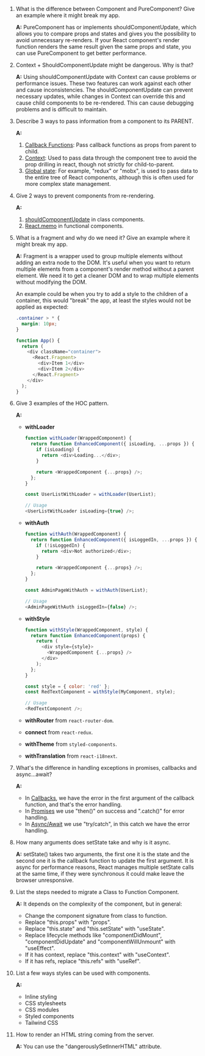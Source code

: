 1.  What is the difference between Component and PureComponent? Give an example where it might break my app.

    **A:** PureComponent has or implements shouldComponentUpdate, which allows you to compare props and states and gives you the possibility to avoid unnecessary re-renders. If your React component's render function renders the same result given the same props and state, you can use PureComponent to get better performance.

2.  Context + ShouldComponentUpdate might be dangerous. Why is that?

    **A:** Using shouldComponentUpdate with Context can cause problems or performance issues. These two features can work against each other and cause inconsistencies. The shouldComponentUpdate can prevent necessary updates, while changes in Context can override this and cause child components to be re-rendered. This can cause debugging problems and is difficult to maintain.

3.  Describe 3 ways to pass information from a component to its PARENT.

    **A:**

    1. <u>Callback Functions</u>: Pass callback functions as props from parent to child.
    2. <u>Context</u>: Used to pass data through the component tree to avoid the prop drilling in react, though not strictly for child-to-parent.
    3. <u>Global state</u>: For example, "redux" or "mobx", is used to pass data to the entire tree of React components, although this is often used for more complex state management.

4.  Give 2 ways to prevent components from re-rendering.

    **A:**

    1. <u>shouldComponentUpdate</u> in class components.
    2. <u>React.memo</u> in functional components.

5.  What is a fragment and why do we need it? Give an example where it might break my app.

    **A:** Fragment is a wrapper used to group multiple elements without adding an extra node to the DOM. It's useful when you want to return multiple elements from a component's render method without a parent element. We need it to get a cleaner DOM and to wrap multiple elements without modifying the DOM.

    An example could be when you try to add a style to the children of a container, this would "break" the app, at least the styles would not be applied as expected:

    ```css
    .container > * {
      margin: 10px;
    }
    ```

    ```js
    function App() {
      return (
        <div className="container">
          <React.Fragment>
            <div>Item 1</div>
            <div>Item 2</div>
          </React.Fragment>
        </div>
      );
    }
    ```

6.  Give 3 examples of the HOC pattern.

    **A:**

    - **withLoader**

      ```js
      function withLoader(WrappedComponent) {
        return function EnhancedComponent({ isLoading, ...props }) {
          if (isLoading) {
            return <div>Loading...</div>;
          }

          return <WrappedComponent {...props} />;
        };
      }

      const UserListWithLoader = withLoader(UserList);

      // Usage
      <UserListWithLoader isLoading={true} />;
      ```

    - **withAuth**

      ```js
      function withAuth(WrappedComponent) {
        return function EnhancedComponent({ isLoggedIn, ...props }) {
          if (!isLoggedIn) {
            return <div>Not authorized</div>;
          }

          return <WrappedComponent {...props} />;
        };
      }

      const AdminPageWithAuth = withAuth(UserList);

      // Usage
      <AdminPageWithAuth isLoggedIn={false} />;
      ```

    - **withStyle**

      ```js
      function withStyle(WrappedComponent, style) {
        return function EnhancedComponent(props) {
          return (
            <div style={style}>
              <WrappedComponent {...props} />
            </div>
          );
        };
      }

      const style = { color: 'red' };
      const RedTextComponent = withStyle(MyComponent, style);

      // Usage
      <RedTextComponent />;
      ```

    - **withRouter** from `react-router-dom`.
    - **connect** from `react-redux`.
    - **withTheme** from `styled-components`.
    - **withTranslation** from `react-i18next`.

7.  What's the difference in handling exceptions in promises, callbacks and async…await?

    **A:**

    - In <u>Callbacks</u>, we have the error in the first argument of the callback function, and that's the error handling.
    - In <u>Promises</u> we use "then()" on success and ".catch()" for error handling.
    - In <u>Async/Await</u> we use "try/catch", in this catch we have the error handling.

8.  How many arguments does setState take and why is it async.

    **A:** setState() takes two arguments, the first one it is the state and the second one it is the callback function to update the first argument. It is async for performance reasons, React manages multiple setState calls at the same time, if they were synchronous it could make leave the browser unresponsive.

9.  List the steps needed to migrate a Class to Function Component.

    **A:** It depends on the complexity of the component, but in general:

    - Change the component signature from class to function.
    - Replace "this.props" with "props".
    - Replace "this.state" and "this.setState" with "useState".
    - Replace lifecycle methods like "componentDidMount", "componentDidUpdate" and "componentWillUnmount" with "useEffect".
    - If it has context, replace "this.context" with "useContext".
    - If it has refs, replace "this.refs" with "useRef".

10. List a few ways styles can be used with components.

    **A:**

    - Inline styling
    - CSS stylesheets
    - CSS modules
    - Styled components
    - Tailwind CSS

11. How to render an HTML string coming from the server.

    **A:** You can use the "dangerouslySetInnerHTML" attribute.
